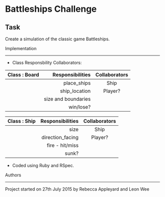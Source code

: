 Battleships Challenge
=================

Task
-----
Create a simulation of the classic game Battleships.

Implementation
_______________

- Class Responsbility Collaborators:

| Class : Board     | Responsibilities | Collaborators   |
| :------- | ----: | :---: |
| | place_ships |  Ship    |
| | ship_location   |  Player?   |
| | size and boundaries    |    |
| | win/lose? |


| Class : Ship     | Responsibilities | Collaborators   |
| :------- | ----: | :---: |
| | size |  Ship    | Board
| | direction_facing   |  Player?   |
| | fire - hit/miss   |    |
| | sunk? |

- Coded using Ruby and RSpec.

Authors
________

Project started on 27th July 2015 by Rebecca Appleyard and Leon Wee